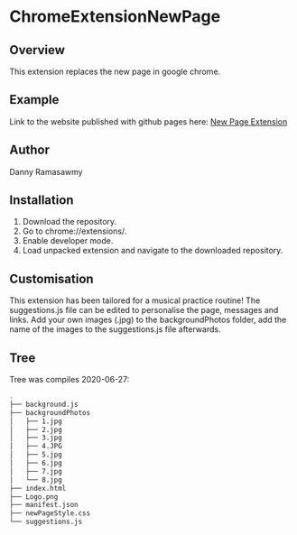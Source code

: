 # ChromeExtensionNewPage
## Overview
This extension replaces the new page in google chrome. 

## Example
Link to the website published with github pages here: [New Page Extension](https://dannyramasawmy.github.io/ChromeExtensionNewPage/)

## Author
Danny Ramasawmy

## Installation
1. Download the repository.
2. Go to chrome://extensions/.
3. Enable developer mode.
4. Load unpacked extension and navigate to the downloaded repository.

## Customisation
This extension has been tailored for a musical practice routine!
The suggestions.js file can be edited to personalise the page, messages and links.
Add your own images (.jpg) to the backgroundPhotos folder, add the name of the images to the suggestions.js file afterwards. 

## Tree
Tree was compiles 2020-06-27:
``` bash
.
├── background.js
├── backgroundPhotos
│   ├── 1.jpg
│   ├── 2.jpg
│   ├── 3.jpg
│   ├── 4.JPG
│   ├── 5.jpg
│   ├── 6.jpg
│   ├── 7.jpg
│   └── 8.jpg
├── index.html
├── Logo.png
├── manifest.json
├── newPageStyle.css
└── suggestions.js
```
